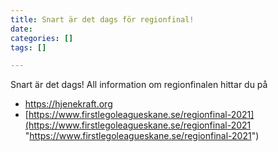 ```yaml
---
title: Snart är det dags för regionfinal!
date: 
categories: []
tags: []

---
```

Snart är det dags! All information om regionfinalen hittar du på

* https://hjenekraft.org
* [https://www.firstlegoleagueskane.se/regionfinal-2021](https://www.firstlegoleagueskane.se/regionfinal-2021 "https://www.firstlegoleagueskane.se/regionfinal-2021")